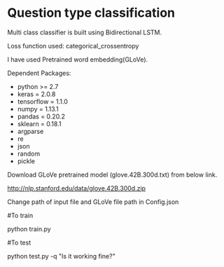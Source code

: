 # Question type classification


Multi class classifier is built using Bidirectional LSTM.

Loss function used: categorical_crossentropy

I have used Pretrained word embedding(GLoVe).

Dependent Packages:
* python >= 2.7
* keras = 2.0.8
* tensorflow = 1.1.0
* numpy = 1.13.1
* pandas = 0.20.2
* sklearn = 0.18.1
* argparse
* re
* json
* random
* pickle


Download GLoVe pretrained model (glove.42B.300d.txt) from below link.

http://nlp.stanford.edu/data/glove.42B.300d.zip

Change path of input file and GLoVe file path in Config.json

#To train

python train.py

#To test

python test.py -q "Is it working fine?"

